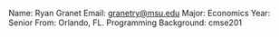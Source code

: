 Name: Ryan Granet
Email: granetry@msu.edu
Major: Economics
Year: Senior
From: Orlando, FL.
Programming Background: cmse201
